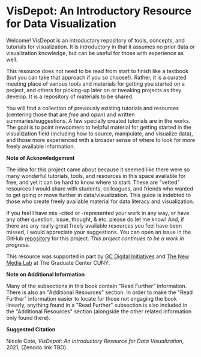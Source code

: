 # VisDepot: An Introductory Resource for Data Visualization

Welcome! VisDepot is an introductory repository of tools, concepts, and tutorials for visualization. It is introductory in that it assumes no prior data or visualization knowledge, but can be useful for those with experience as well. 

This resource does not need to be read from start to finish like a textbook (but you can take that approach if you so choose!). Rather, it is a curated meeting place of various tools and materials for getting you started on a project, and others for picking-up later on or tweaking projects as they develop. It is a repository of materials to be shared. 

You will find a collection of previously existing tutorials and resources (centering those that are *free* and *open*) and written summaries/suggestions. A few specially created tutorials are in the works. The goal is to point newcomers to helpful material for getting started in the visualization field (including how to source, manipulate, and visualize data), and those more experienced with a broader sense of where to look for more freely available information. 

**Note of Acknowledgement**

The idea for this project came about because it seemed like there were so many wonderful tutorials, tools, and resources in this space available for free, and yet it can be hard to know where to start. These are "vetted" resources I would share with students, colleagues, and friends who wanted to get going or move further in data/visualization. This guide is indebted to those who create freely available material for data literacy and visualization. 

If you feel I have mis -cited or -represented your work in any way, or have any other question, issue, thought, & etc. please do let me know! And, if there are any really great freely available resources you feel have been missed, I would appreciate your suggestions. You can open an issue in the GitHub [repository](https://github.com/necote/VisDepot) for this project. *This project continues to be a work in progress.* 

This resource was supported in part by [GC Digital Initiatives](https://gcdi.commons.gc.cuny.edu/) and [The New Media Lab](https://newmedialab.cuny.edu/) at The Graduate Center CUNY.

**Note on Additional Information**

Many of the subsections in this book contain "Read Further" information. There is also an "Additional Resources" section. In order to make the "Read Further" information easier to locate for those not engaging the book linearly, anything found in a "Read Further" subsection is also included in the "Additional Resources" section (alongside the other related information only found there).

**Suggested Citation**

Nicole Cote, *VisDepot: An Introductory Resource for Data Visualization*, 2021, (Zenodo link TBD).
